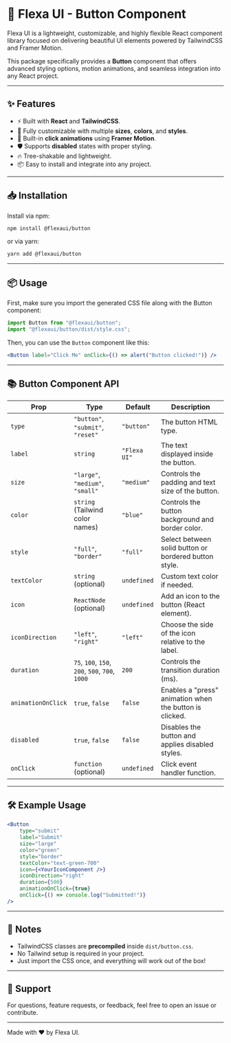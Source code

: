 # 🚀 Flexa UI - Button Component

Flexa UI is a lightweight, customizable, and highly flexible React component library focused on delivering beautiful UI elements powered by TailwindCSS and Framer Motion.

This package specifically provides a **Button** component that offers advanced styling options, motion animations, and seamless integration into any React project.

---

## ✨ Features

-   ⚡ Built with **React** and **TailwindCSS**.
-   🎨 Fully customizable with multiple **sizes**, **colors**, and **styles**.
-   👡 Built-in **click animations** using **Framer Motion**.
-   🛡️ Supports **disabled** states with proper styling.
-   🔥 Tree-shakable and lightweight.
-   📦 Easy to install and integrate into any project.

---

## 📥 Installation

Install via npm:

```bash
npm install @flexaui/button
```

or via yarn:

```bash
yarn add @flexaui/button
```

---

## 📦 Usage

First, make sure you import the generated CSS file along with the Button component:

```jsx
import Button from "@flexaui/button";
import "@flexaui/button/dist/style.css";
```

Then, you can use the `Button` component like this:

```jsx
<Button label="Click Me" onClick={() => alert("Button clicked!")} />
```

---

## 📚 Button Component API

| Prop               | Type                                            | Default      | Description                                             |
| ------------------ | ----------------------------------------------- | ------------ | ------------------------------------------------------- |
| `type`             | `"button"`, `"submit"`, `"reset"`               | `"button"`   | The button HTML type.                                   |
| `label`            | `string`                                        | `"Flexa UI"` | The text displayed inside the button.                   |
| `size`             | `"large"`, `"medium"`, `"small"`                | `"medium"`   | Controls the padding and text size of the button.       |
| `color`            | `string` (Tailwind color names)                 | `"blue"`     | Controls the button background and border color.        |
| `style`            | `"full"`, `"border"`                            | `"full"`     | Select between solid button or bordered button style.   |
| `textColor`        | `string` (optional)                             | `undefined`  | Custom text color if needed.                            |
| `icon`             | `ReactNode` (optional)                          | `undefined`  | Add an icon to the button (React element).              |
| `iconDirection`    | `"left"`, `"right"`                             | `"left"`     | Choose the side of the icon relative to the label.      |
| `duration`         | `75`, `100`, `150`, `200`, `500`, `700`, `1000` | `200`        | Controls the transition duration (ms).                  |
| `animationOnClick` | `true`, `false`                                 | `false`      | Enables a "press" animation when the button is clicked. |
| `disabled`         | `true`, `false`                                 | `false`      | Disables the button and applies disabled styles.        |
| `onClick`          | `function` (optional)                           | `undefined`  | Click event handler function.                           |

---

## 🛠️ Example Usage

```jsx
<Button
    type="submit"
    label="Submit"
    size="large"
    color="green"
    style="border"
    textColor="text-green-700"
    icon={<YourIconComponent />}
    iconDirection="right"
    duration={500}
    animationOnClick={true}
    onClick={() => console.log("Submitted!")}
/>
```

---

## 📌 Notes

-   TailwindCSS classes are **precompiled** inside `dist/button.css`.
-   No Tailwind setup is required in your project.
-   Just import the CSS once, and everything will work out of the box!

---

## 💬 Support

For questions, feature requests, or feedback, feel free to open an issue or contribute.

---

Made with ❤️ by Flexa UI.
